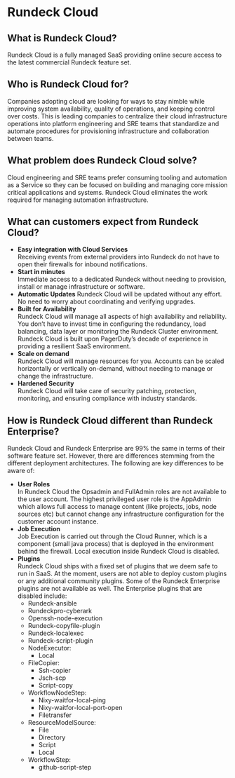 # Rundeck Cloud

## What is Rundeck Cloud?

Rundeck Cloud is a fully managed SaaS providing online secure access to the latest commercial Rundeck feature set.

## Who is Rundeck Cloud for?

Companies adopting cloud are looking for ways to stay nimble while improving system availability, quality of operations, and keeping control over costs. This is leading companies to centralize their cloud infrastructure operations into platform engineering and SRE teams that standardize and automate procedures for provisioning infrastructure and collaboration between teams.

## What problem does Rundeck Cloud solve?

Cloud engineering and SRE teams prefer consuming tooling and automation as a Service so they can be focused on building and managing core mission critical applications and systems. Rundeck Cloud eliminates the work required for managing automation infrastructure.

## What can customers expect from Rundeck Cloud?

- **Easy integration with Cloud Services**<br>
Receiving events from external providers into Rundeck do not have to open their firewalls for inbound notifications.
- **Start in minutes**<br>
Immediate access to a dedicated Rundeck without needing to provision, install or manage infrastructure or software.
- **Automatic Updates**
Rundeck Cloud will be updated without any effort. No need to worry about coordinating and verifying upgrades.
- **Built for Availability**<br>
Rundeck Cloud will manage all aspects of high availability and reliability. You don’t have to invest time in configuring the redundancy, load balancing, data layer or monitoring the Rundeck Cluster environment. Rundeck Cloud is built upon PagerDuty’s decade of experience in providing a resilient SaaS environment.
- **Scale on demand**<br>
Rundeck Cloud will manage resources for you. Accounts can be scaled horizontally or vertically on-demand, without needing to manage or change the infrastructure.
- **Hardened Security**<br>
Rundeck Cloud will take care of security patching, protection, monitoring, and ensuring compliance with industry standards.

## How is Rundeck Cloud different than Rundeck Enterprise?

Rundeck Cloud and Rundeck Enterprise are 99% the same in terms of their software feature set. However, there are differences stemming from the different deployment architectures. The following are key differences to be aware of:
- **User Roles**<br>
  In Rundeck Cloud the Opsadmin and FullAdmin roles are not available to the user account. The highest privileged user role is the AppAdmin which allows full access to manage content (like projects, jobs, node sources etc) but cannot change any infrastructure configuration for the customer account instance.
- **Job Execution**<br>
  Job Execution is carried out through the Cloud Runner, which is a component (small java process) that is deployed in the environment behind the firewall. Local execution inside Rundeck Cloud is disabled.
- **Plugins**<br>
  Rundeck Cloud ships with a fixed set of plugins that we deem safe to run in SaaS. At the moment, users are not able to deploy custom plugins or any additional community plugins. Some of the Rundeck Enterprise plugins are not available as well. The Enterprise plugins that are disabled include:
    * Rundeck-ansible
    * Rundeckpro-cyberark
    * Openssh-node-execution
    * Rundeck-copyfile-plugin
    * Rundeck-localexec
    * Rundeck-script-plugin
    * NodeExecutor:
      - Local
    * FileCopier:
      - Ssh-copier
      - Jsch-scp
      - Script-copy
    * WorkflowNodeStep:
      - Nixy-waitfor-local-ping
      - Nixy-waitfor-local-port-open
      - Filetransfer
    * ResourceModelSource:
      - File
      - Directory
      - Script
      - Local
    * WorkflowStep:
      - github-script-step
